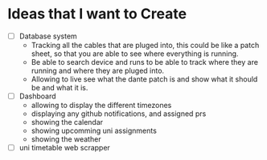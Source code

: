 # Ideas that I want to Create

- [ ] Database system
	- Tracking all the cables that are pluged into, this could be like a patch sheet, so that you are able to see where everything is running.
	- Be able to search device and runs to be able to track where they are running and where they are pluged into.
	- Allowing to live see what the dante patch is and show what it should be and what it is.
- [ ] Dashboard
    - allowing to display the different timezones
    - displaying any github notifications, and assigned prs
    - showing the calendar
    - showing upcomming uni assignments
    - showing the weather
- [ ] uni timetable web scrapper